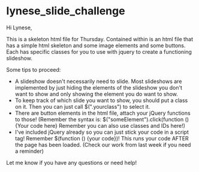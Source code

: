 # lynese_slide_challenge

Hi Lynese,

This is a skeleton html file for Thursday. Contained within is an html file that has a simple html skeleton and some image elements and some buttons. Each has specific classes for you to use with jquery to create a functioning slideshow.

Some tips to proceed:
- A slideshow doesn't necessarily need to slide. Most slideshows are implemented by just hiding the elements of the slideshow you don't want to show and only showing the element you do want to show.
- To keep track of which slide you want to show, you should put a class on it. Then you can just call $(".yourclass") to select it.
- There are button elements in the html file, attach your jQuery functions to those! (Remember the syntax is: $("someElement").click(function () {Your code here} Remember you can also use classes and IDs here!)
- I've included jQuery already so you can just stick your code in a script tag! Remember $(function () {your code})! This runs your code AFTER the page has been loaded. (Check our work from last week if you need a reminder)

Let me know if you have any questions or need help!
